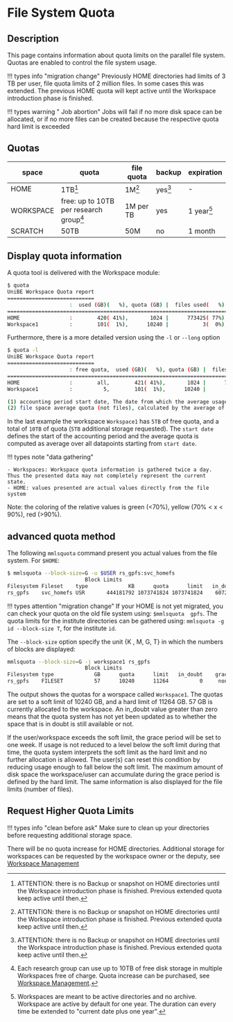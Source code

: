 # File System Quota

## Description

This page contains information about quota limits on the parallel file system. Quotas are enabled to control the file system usage.

!!! types info "migration change"
    Previously HOME directories had limits of 3 TB per user, file quota limits of 2 million files. In some cases this was extended. The previous HOME quota will kept active until the Workspace introduction phase is finished. 

!!! types warning " Job abortion"
    Jobs will fail if no more disk space can be allocated, or if no more files can be created because the respective quota hard limit is exceeded 

## Quotas

| space | quota | file quota | backup | expiration |
| ----- | ----- | ---------- | ------ | ---------- |
| HOME | 1TB[^mig] | 1M[^mig] | yes[^mig] | - |
| WORKSPACE | free: up to 10TB per research group[^QpRG] | 1M per TB | yes | 1 year[^WSdur] |
| SCRATCH | 50TB | 50M | no | 1 month |

[//]: # (TODO remove warning)
[^mig]: ATTENTION: there is no Backup or snapshot on HOME directories until the Workspace introduction phase is finished. Previous extended quota keep active until then. 
[^QpRG]: Each research group can use up to 10TB of free disk storage in multiple Workspaces free of charge. Quota increase can be purchased, see [Workspace Management](../hpc-workspaces/management.md#additional-storage). 
[^WSdur]: Workspaces are meant to be active directories and no archive. Workspace are active by default for one year. The duration can every time be extended to "current date plus one year". 


## Display quota information

A quota tool is delivered with the Workspace module:

```Bash
$ quota
UniBE Workspace Quota report
============================
                    :  used (GB)(   %), quota (GB) |  files used(   %),      quota
==================================================================================
HOME                :        420( 41%),       1024 |      773425( 77%),    1000000
Workspace1          :        101(  1%),      10240 |           3(  0%),   10000000
```
Furthermore, there is a more detailed version using the `-l` or `--long` option
```Bash
$ quota -l
UniBE Workspace Quota report
============================
                    : free quota,  used (GB)(   %), quota (GB) |  files used(   %),      quota | start date(1), average quota(2)
================================================================================================================================
HOME                :        all,        421( 41%),       1024 |      796058( 79%),    1000000 |              ,
Workspace1          :          5,        101(  1%),      10240 |           4(  0%),   10000000 |    2021-02-25,           7.5833

(1) accounting period start date, The date from which the average usage is computed.
(2) file space average quota (not files), calculated by the average of messured values in the actual accounting period.
```

In the last example the workspace `Workspace1` has `5TB` of free quota, and a total of `10TB` of quota (`5TB` additional storage requested). The `start date` defines the start of the accounting period and the average quota is computed as average over all datapoints starting from `start date`. 

!!! types note "data gathering"

    - Workspaces: Workspace quota information is gathered twice a day. Thus the presented data may not completely represent the current state.
    - HOME: values presented are actual values directly from the file system

Note: the coloring of the relative values is green (<70%), yellow (70% < x < 90%), red (>90%).

## advanced quota method

The following `mmlsquota` command present you actual values from the file system. 
For `$HOME`:

```Bash
$ mmlsquota --block-size=G -u $USER rs_gpfs:svc_homefs
                         Block Limits                                               |     File Limits
Filesystem Fileset    type             KB      quota      limit   in_doubt    grace |    files   quota    limit in_doubt    grace  Remarks
rs_gpfs    svc_homefs USR       444181792 1073741824 1073741824    6072144     none |   815985 1000000  1000000     2462     none
```

!!! types attention "migration change"
    If your HOME is not yet migrated, you can check your quota on the old file system using: `$mmlsquota  gpfs`. The quota limits for the institute directories can be gathered using: `mmlsquota -g id --block-size T`, for the institute `id`.


The `--block-size` option specify the unit {K , M, G, T} in which the numbers of blocks are displayed:

```Bash
mmlsquota --block-size=G -j workspace1 rs_gpfs
                         Block Limits                                    |     File Limits
Filesystem type             GB      quota      limit   in_doubt    grace |    files   quota    limit in_doubt    grace  Remarks
rs_gpfs    FILESET          57      10240      11264          0     none |        5 10000000 11000000        0     none
```

The output shows the quotas for a worspace called `Workspace1`. The quotas are set to a soft limit of 10240 GB, and a hard limit of 11264 GB. 57 GB is currently allocated to the workspace. An in_doubt value greater than zero means that the quota system has not yet been updated as to whether the space that is in doubt is still available or not. 

If the user/workspace exceeds the soft limit, the grace period will be set to one week. If usage is not reduced to a level below the soft limit during that time, the quota system interprets the soft limit as the hard limit and no further allocation is allowed. The user(s) can reset this condition by reducing usage enough to fall below the soft limit. The maximum amount of disk space the workspace/user can accumulate during the grace period is defined by the hard limit. The same information is also displayed for the file limits (number of files).

## Request Higher Quota Limits

!!! types info "clean before ask"
    Make sure to clean up your directories before requesting additional storage space. 

There will be no quota increase for HOME directories. Additional storage for workspaces can be requested by the workspace owner or the deputy, see [Workspace Management](../hpc-workspaces/management.md#additional-storage)


